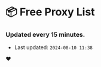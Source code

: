 # :package: Free Proxy List
### Updated every 15 minutes.

- Last updated: `2024-08-10 11:38`

:heart:
